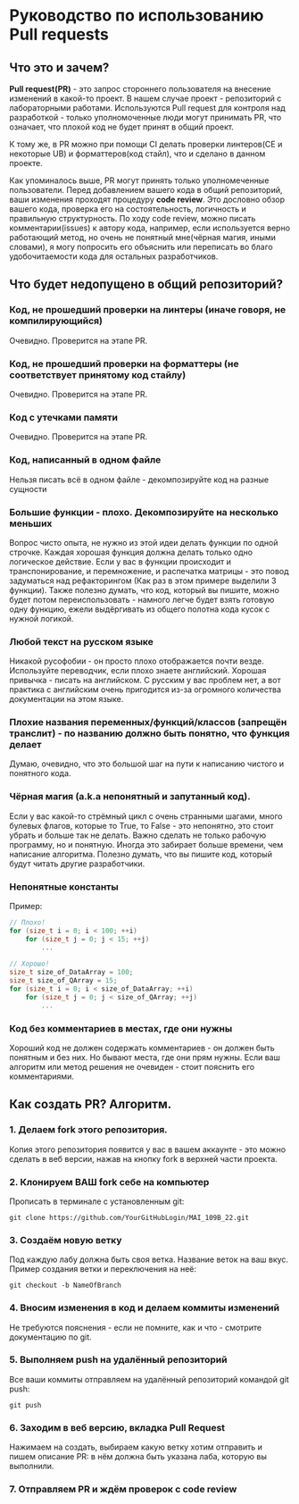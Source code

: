 # Руководство по использованию Pull requests

## Что это и зачем?

**Pull request(PR)** - это запрос стороннего пользователя на внесение изменений в какой-то проект. В нашем случае проект - 
репозиторий с лабораторными работами. Используются Pull request для контроля над разработкой - только уполномоченные 
люди могут принимать PR, что означает, что плохой код не будет принят в общий проект.

К тому же, в PR можно при помощи CI делать проверки линтеров(CE и некоторые UB) и форматтеров(код стайл), что и сделано 
в данном проекте. 

Как упоминалось выше, PR могут принять только уполномеченные пользователи. Перед добавлением вашего кода в общий репозиторий,
ваши изменения проходят процедуру **code review**. Это дословно обзор вашего кода, проверка его на состоятельность, логичность и
правильную структурность. По ходу code review, можно писать комментарии(issues) к автору кода, например, если используется
верно работающий метод, но очень не понятный мне(чёрная магия, иными словами), я могу попросить его объяснить или переписать во
благо удобочитаемости кода для остальных разработчиков.

## Что будет недопущено в общий репозиторий?
### Код, не прошедший проверки на линтеры (иначе говоря, не компилирующийся)
Очевидно. Проверится на этапе PR.
### Код, не прошедший проверки на форматтеры (не соответствует принятому код стайлу)
Очевидно. Проверится на этапе PR.
### Код с утечками памяти
Очевидно. Проверится на этапе PR.
### Код, написанный в одном файле
Нельзя писать всё в одном файле - декомпозируйте код на разные сущности
### Большие функции - плохо. Декомпозируйте на несколько меньших
Вопрос чисто опыта, не нужно из этой идеи делать функции по одной строчке. Каждая хорошая функция должна делать
только одно логическое действие. Если у вас в функции происходит и транспонирование, и перемножение, и распечатка матрицы - 
это повод задуматься над рефакторингом (Как раз в этом примере выделили 3 функции). Также полезно думать, что код, который
вы пишите, можно будет потом переиспользовать - намного легче будет взять готовую одну функцию, ежели выдёргивать из общего полотна
кода кусок с нужной логикой.
### Любой текст на русском языке
Никакой русофобии - он просто плохо отображается почти везде. Используйте переводчик, если плохо знаете английский.
Хорошая привычка - писать на английском. С русским у вас проблем нет, а вот практика с английским очень пригодится из-за
огромного количества документации на этом языке.
### Плохие названия переменных/функций/классов (запрещён транслит) - по названию должно быть понятно, что функция делает
Думаю, очевидно, что это большой шаг на пути к написанию чистого и понятного кода.
### Чёрная магия (a.k.a непонятный и запутанный код).
Если у вас какой-то стрёмный цикл с очень странными шагами, много булевых флагов, которые то True, то False - это непонятно,
это стоит убрать и больше так не делать. Важно сделать не только рабочую программу, но и понятную.
Иногда это забирает больше времени, чем
написание алгоритма. Полезно думать, что вы пишите код, который будут читать другие разработчики.
### Непонятные константы
Пример:
```c++
// Плохо!
for (size_t i = 0; i < 100; ++i)
    for (size_t j = 0; j < 15; ++j)
        ...
        
// Хорошо!
size_t size_of_DataArray = 100; 
size_t size_of_QArray = 15; 
for (size_t i = 0; i < size_of_DataArray; ++i)
    for (size_t j = 0; j < size_of_QArray; ++j)
        ...
```
### Код без комментариев в местах, где они нужны
Хороший код не должен содержать комментариев - он должен быть понятным и без них. Но бывают места, где они прям нужны.
Если ваш алгоритм или метод решения не очевиден - стоит пояснить его комментариями.

## Как создать PR? Алгоритм.
### 1. Делаем **fork** этого репозитория.
Копия этого репозитория появится у вас в вашем аккаунте - это можно сделать в веб версии, нажав на кнопку
fork в верхней части проекта.
### 2. Клонируем ВАШ fork себе на компьютер
Прописать в терминале с установленным git:
```shell
git clone https://github.com/YourGitHubLogin/MAI_109B_22.git
```
### 3. Создаём новую ветку
Под каждую лабу должна быть своя ветка. Название веток на ваш вкус.
Пример создания ветки и переключения на неё:
```shell
git checkout -b NameOfBranch
```
### 4. Вносим изменения в код и делаем коммиты изменений
Не требуются пояснения - если не помните, как и что - смотрите документацию по git.
### 5. Выполняем push на удалённый репозиторий
Все ваши коммиты отправляем на удалённый репозиторий командой git push:
```shell
git push
```
### 6. Заходим в веб версию, вкладка Pull Request
Нажимаем на создать, выбираем какую ветку хотим отправить и пишем описание PR: в нём должна
быть указана лаба, которую вы выполнили.
### 7. Отправляем PR и ждём проверок c code review
